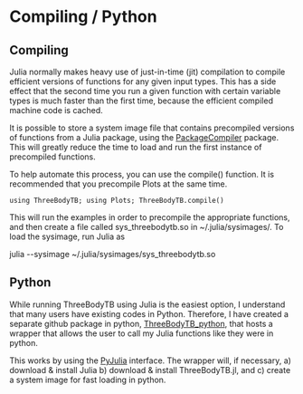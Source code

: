 # Compiling / Python

## Compiling

Julia normally makes heavy use of just-in-time (jit) compilation to
compile efficient versions of functions for any given input types. This
has a side effect that the second time you run a given function with
certain variable types is much faster than the first time, because the
efficient compiled machine code is cached.

It is possible to store a system image file that contains precompiled
versions of functions from a Julia package, using the
[PackageCompiler](https://github.com/JuliaLang/PackageCompiler.jl)
package. This will greatly reduce the time to load and run the first
instance of precompiled functions.

To help automate this process, you can use the compile() function. It is
recommended that you precompile Plots at the same time.

```
using ThreeBodyTB; using Plots; ThreeBodyTB.compile()
```

This will run the examples in order to precompile the appropriate
functions, and then create a file called sys_threebodytb.so in
~/.julia/sysimages/. To load the sysimage, run Julia as 

julia --sysimage ~/.julia/sysimages/sys_threebodytb.so

## Python

While running ThreeBodyTB using Julia is the easiest option, I
understand that many users have existing codes in
Python. Therefore, I have created a separate github package in python,
[ThreeBodyTB_python](https://github.com/kfgarrity/ThreeBodyTB_python),
that hosts a wrapper that allows the user to call my Julia functions
like they were in python.

This works by using the [PyJulia](https://github.com/JuliaPy/pyjulia)
interface. The wrapper will, if necessary, a) download & install Julia b)
download & install ThreeBodyTB.jl, and c) create a system image for
fast loading in python.
